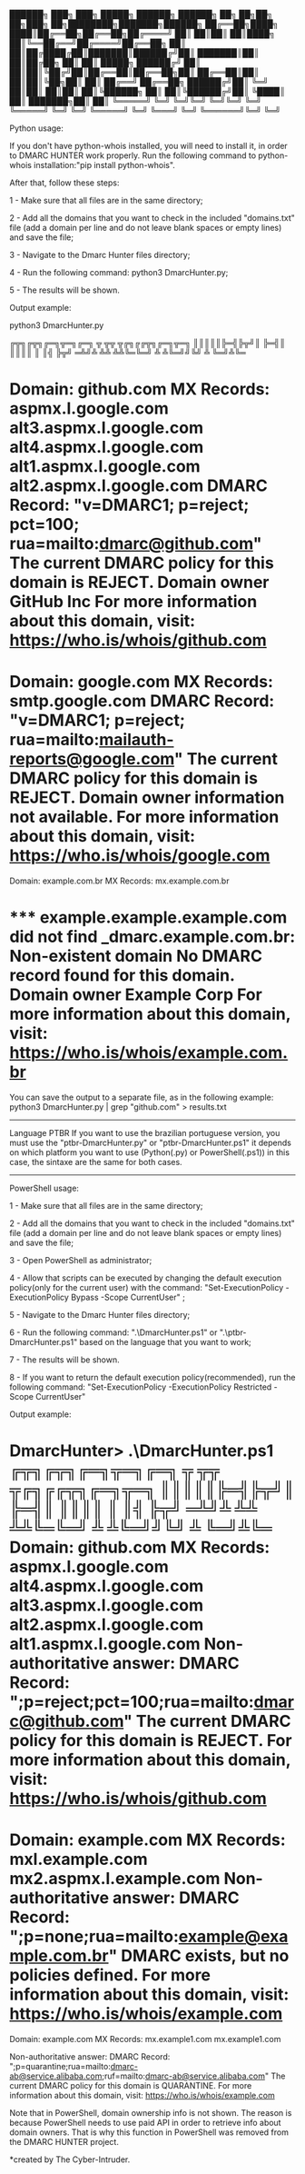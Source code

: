 ██████╗ ███╗   ███╗ █████╗ ██████╗  ██████╗    ██╗  ██╗██╗   ██╗███╗   ██╗████████╗███████╗██████╗ 
██╔══██╗████╗ ████║██╔══██╗██╔══██╗██╔════╝    ██║  ██║██║   ██║████╗  ██║╚══██╔══╝██╔════╝██╔══██╗
██║  ██║██╔████╔██║███████║██████╔╝██║         ███████║██║   ██║██╔██╗ ██║   ██║   █████╗  ██████╔╝
██║  ██║██║╚██╔╝██║██╔══██║██╔══██╗██║         ██╔══██║██║   ██║██║╚██╗██║   ██║   ██╔══╝  ██╔══██╗
██████╔╝██║ ╚═╝ ██║██║  ██║██║  ██║╚██████╗    ██║  ██║╚██████╔╝██║ ╚████║   ██║   ███████╗██║  ██║
╚═════╝ ╚═╝     ╚═╝╚═╝  ╚═╝╚═╝  ╚═╝ ╚═════╝    ╚═╝  ╚═╝ ╚═════╝ ╚═╝  ╚═══╝   ╚═╝   ╚══════╝╚═╝  ╚═╝
                                                                                                   


Python usage:

If you don't have python-whois installed, you will need to install it, in order to DMARC HUNTER work properly.
Run the following command to python-whois installation:"pip install python-whois".

After that, follow these steps:

1 - Make sure that all files are in the same directory;

2 - Add all the domains that you want to check in the included "domains.txt" file (add a domain per line and do not leave blank spaces or empty lines) and save the file;

3 - Navigate to the Dmarc Hunter files directory;

4 - Run the following command: python3 DmarcHunter.py;

5 - The results will be shown.

Output example:

python3 DmarcHunter.py

╔╦╗╔╦╗╔═╗╦═╗╔═╗  ╦ ╦╦ ╦╔╗╔╔╦╗╔═╗╦═╗
 ║║║║║╠═╣╠╦╝║    ╠═╣║ ║║║║ ║ ║╣ ╠╦╝
═╩╝╩ ╩╩ ╩╩╚═╚═╝  ╩ ╩╚═╝╝╚╝ ╩ ╚═╝╩╚═

Domain: github.com
MX Records:
  aspmx.l.google.com
  alt3.aspmx.l.google.com
  alt4.aspmx.l.google.com
  alt1.aspmx.l.google.com
  alt2.aspmx.l.google.com
DMARC Record: "v=DMARC1; p=reject; pct=100; rua=mailto:dmarc@github.com"
The current DMARC policy for this domain is REJECT.
Domain owner GitHub Inc
For more information about this domain, visit: https://who.is/whois/github.com
==================================================
Domain: google.com
MX Records:
  smtp.google.com
DMARC Record: "v=DMARC1; p=reject; rua=mailto:mailauth-reports@google.com"
The current DMARC policy for this domain is REJECT.
Domain owner information not available.
For more information about this domain, visit: https://who.is/whois/google.com
==================================================
Domain: example.com.br
MX Records:
  mx.example.com.br

*** example.example.example.com did not find _dmarc.example.com.br: Non-existent domain
No DMARC record found for this domain.
Domain owner Example Corp
For more information about this domain, visit: https://who.is/whois/example.com.br
==================================================

You can save the output to a separate file, as in the following example:
python3 DmarcHunter.py | grep "github.com" > results.txt

_________________________________________________
Language PTBR
If you want to use the brazilian portuguese version, you must use the "ptbr-DmarcHunter.py" or "ptbr-DmarcHunter.ps1" it depends on which platform you want to use (Python(.py) or PowerShell(.ps1)) in this case, the sintaxe are the same for both cases.

_________________________________________________

PowerShell usage:

1 - Make sure that all files are in the same directory;

2 - Add all the domains that you want to check in the included "domains.txt" file (add a domain per line and do not leave blank spaces or empty lines) and save the file;

3 - Open PowerShell as administrator;

4 - Allow that scripts can be executed by changing the default execution policy(only for the current user) with the command: "Set-ExecutionPolicy -ExecutionPolicy Bypass -Scope CurrentUser" ;

5 - Navigate to the Dmarc Hunter files directory;

6 - Run the following command: ".\DmarcHunter.ps1" or ".\ptbr-DmarcHunter.ps1" based on the language that you want to work; 

7 - The results will be shown.

8 - If you want to return the default execution policy(recommended), run the following command: "Set-ExecutionPolicy -ExecutionPolicy Restricted -Scope CurrentUser"

Output example:

DmarcHunter> .\DmarcHunter.ps1
╔╦╗╔╦╗╔═╗╦═╗╔═╗  ╦ ╦╦ ╦╔╗╔╔╦╗╔═╗╦═╗
 ║║║║║╠═╣╠╦╝║    ╠═╣║ ║║║║ ║ ║╣ ╠╦╝
═╩╝╩ ╩╩ ╩╩╚═╚═╝  ╩ ╩╚═╝╝╚╝ ╩ ╚═╝╩╚═
Domain: github.com
MX Records:
  aspmx.l.google.com
  alt4.aspmx.l.google.com
  alt3.aspmx.l.google.com
  alt2.aspmx.l.google.com
  alt1.aspmx.l.google.com
Non-authoritative answer:
DMARC Record:
        ";p=reject;pct=100;rua=mailto:dmarc@github.com"
The current DMARC policy for this domain is REJECT.
For more information about this domain, visit: https://who.is/whois/github.com
==================================================
Domain: example.com
MX Records:
  mxl.example.com
  mx2.aspmx.l.example.com
    Non-authoritative answer:
DMARC Record:
        ";p=none;rua=mailto:example@example.com.br"
DMARC exists, but no policies defined.
For more information about this domain, visit: https://who.is/whois/example.com
==================================================
Domain: example.com
MX Records:
  mx.example1.com
  mx.example1.com

Non-authoritative answer:
DMARC Record:
        ";p=quarantine;rua=mailto:dmarc-ab@service.alibaba.com;ruf=mailto:dmarc-ab@service.alibaba.com"
The current DMARC policy for this domain is QUARANTINE.
For more information about this domain, visit: https://who.is/whois/example.com


Note that in PowerShell, domain ownership info is not shown. The reason is because PowerShell needs to use paid API in order to retrieve info about domain owners. That is why this function in PowerShell was removed from the DMARC HUNTER project.

*created by The Cyber-Intruder.

